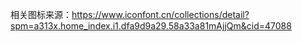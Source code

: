 相关图标来源：https://www.iconfont.cn/collections/detail?spm=a313x.home_index.i1.dfa9d9a29.58a33a81mAjjQm&cid=47088
